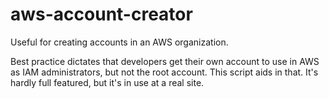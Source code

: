 # aws-account-creator
Useful for creating accounts in an AWS organization.

Best practice dictates that developers get their own account to use in
AWS as IAM administrators, but not the root account. This script aids in
that. It's hardly full featured, but it's in use at a real site.

